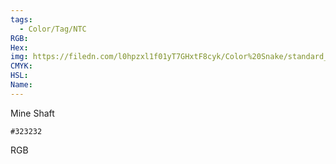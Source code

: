 ```yaml
---
tags:
  - Color/Tag/NTC
RGB:
Hex:
img: https://filedn.com/l0hpzxl1f01yT7GHxtF8cyk/Color%20Snake/standard_csv_to_svg/323232.svg
CMYK:
HSL:
Name:
---
```

Mine Shaft
```palette
#323232
```
RGB
